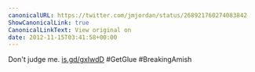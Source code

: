 ```yaml
---
canonicalURL: https://twitter.com/jmjordan/status/268921760274083842
ShowCanonicalLink: true
CanonicalLinkText: View original on
date: 2012-11-15T03:41:58+00:00
---
```

Don't judge me. [is.gd/gxIwdD](http://is.gd/gxIwdD) #GetGlue #BreakingAmish